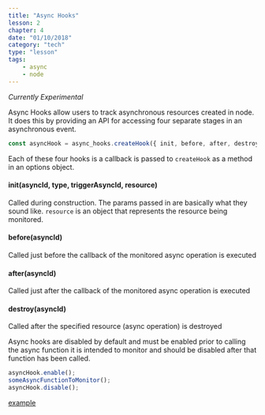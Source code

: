 ```yaml
---
title: "Async Hooks"
lesson: 2
chapter: 4
date: "01/10/2018"
category: "tech"
type: "lesson"
tags:
    - async
    - node
---
```

*Currently Experimental*

Async Hooks allow users to track asynchronous resources created in node. It does this by providing an API for accessing four separate stages in an asynchronous event.
```javascript
const asyncHook = async_hooks.createHook({ init, before, after, destroy, [promiseResolve] });
```

Each of these four hooks is a callback is passed to `createHook` as a method in an options object.
#### init(asyncId, type, triggerAsyncId, resource)
Called during construction. The params passed in are basically what they sound like. `resource` is an object that represents the resource being monitored.
#### before(asyncId)
Called just before the callback of the monitored async operation is executed
#### after(asyncId)
Called just after the callback of the monitored async operation is executed
#### destroy(asyncId)
Called after the specified resource (async operation) is destroyed

Async hooks are disabled by default and must be enabled prior to calling the async function it is intended to monitor and should be disabled after that function has been called.
```javascript
asyncHook.enable();
someAsyncFunctionToMonitor();
asyncHook.disable();
```

[example](https://nodejs.org/api/async_hooks.html#async_hooks_asynchronous_context_example)